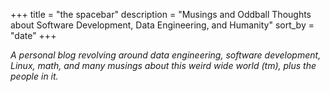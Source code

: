 +++
title = "the spacebar"
description = "Musings and Oddball Thoughts about Software Development, Data Engineering, and Humanity"
sort_by = "date"
+++

*A personal blog revolving around data engineering, software development, Linux,
math, and many musings about this weird wide world (tm), plus the people in it.*

